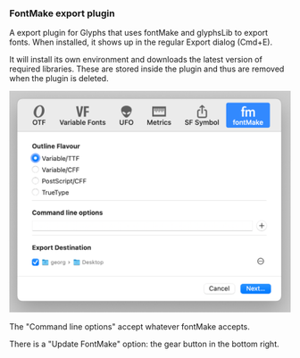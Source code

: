 ### FontMake export plugin

A export plugin for Glyphs that uses fontMake and glyphsLib to export fonts. When installed, it shows up in the regular Export dialog (Cmd+E).

It will install its own environment and downloads the latest version of required libraries. These are stored inside the plugin and thus are removed when the plugin is deleted. 

![export dialog](exportDialog.png)

The "Command line options" accept whatever fontMake accepts. 

There is a "Update FontMake" option: the gear button in the bottom right. 
